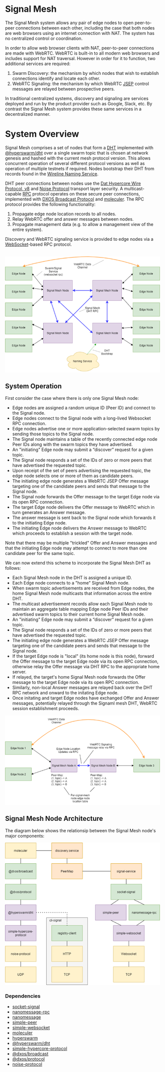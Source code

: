 # Signal Mesh
The Signal Mesh system 
allows any pair of edge nodes to open peer-to-peer connections between each other, including the case that both nodes
are web browsers using an internet connection with NAT. The system has no centralized control or coordination.

In order to allow web browser clients with NAT, peer-to-peer connections are made with WebRTC. 
WebRTC is built-in to all modern web browsers and includes support for NAT traversal. However 
in order for it to function, two additional services are required:

1. Swarm Discovery: the mechanism by which nodes that wish to establish connections identify and locate each other.
1. WebRTC Signaling: the mechanism by which WebRTC [JSEP](https://rtcweb-wg.github.io/jsep/) control messages are relayed between prospective peers.

In traditional centralized systems, discovery and signaling are services deployed and run by the product provider such as Google, Slack, etc. By contrast the Signal Mesh system provides these same services in a decentralized manner.

# System Overview
Signal Mesh comprises a set of nodes that form a [DHT](https://en.wikipedia.org/wiki/Distributed_hash_table) implemented with [@hyperswarm/dht](https://github.com/hyperswarm/dht) over a single swarm topic that is chosen at network genesis and hashed with the current mesh protocol version. This allows concurrent operation of several different protocol versions as well as operation of multiple testnets if required. 
Nodes bootstrap their DHT from records found in the [Wireline Naming Service](https://github.com/wirelineio/wns/).

DHT peer connections between nodes use the [Dat Hypercore Wire Protocol, v8](https://github.com/mafintosh/simple-hypercore-protocol) and [Noise Protocol](http://www.noiseprotocol.org/) transport layer security. A multicast-capable [RPC](https://en.wikipedia.org/wiki/Remote_procedure_call) protocol operates on these secure peer connections, implemented with [DXOS Broadcast Protocol](https://github.com/dxos/broadcast) and [moleculer](https://github.com/moleculerjs/moleculer). The RPC protocol provides the following functionality:

1. Propagate edge node location records to all nodes.
1. Relay WebRTC offer and answer messages between nodes.
1. Propagate management data (e.g. to allow a management view of the entire system).

Discovery and WebRTC signaling service is provided to edge nodes via a [WebSocket](https://en.wikipedia.org/wiki/WebSocket)-based RPC protocol.
<br><br>

![Signal Mesh Diagram](diagrams/signal-mesh.png)

## System Operation

First consider the case where there is only one Signal Mesh node:
* Edge nodes are assigned a random unique ID (Peer ID) and connect to the Signal node.
* Edge nodes connect to the Signal node with a long-lived Websocket RPC connection.
* Edge nodes advertise one or more application-selected swarm topics by sending those topics to the Signal node.
* The Signal node maintains a table of the recently connected edge node Peer IDs along with the swarm topics they have advertised.
* An "initiating" Edge node may submit a “discover” request for a given topic.
* The Signal node responds a set of the IDs of zero or more peers that have advertised the requested topic.
* Upon receipt of the set of peers advertising the requested topic, the edge node selects one or more of them
as candidate peers.
* The initiating edge node generates a WebRTC JSEP Offer message targeting one of the candidate peers and sends that message to the Signal node.
* The Signal node forwards the Offer message to the target Edge node via its open RPC connection.
* The target Edge node delivers the Offer message to WebRTC which in turn generates an Answer message.
* The answer message is sent back to the Signal node which forwards it to the initiating Edge node.
* The initiating Edge node delivers the Answer message to WebRTC which proceeds to establish a session with the target node.

Note that there may be multiple "trickled" Offer and Answer messages and that the initiating Edge node may attempt to connect to more than one candidate peer for the same topic.

We can now extend this scheme to incorporate the Signal Mesh DHT as follows:
* Each Signal Mesh node in the DHT is assigned a unique ID.
* Each Edge node connects to a "home" Signal Mesh node.
* When swarm topic advertisements are received from Edge nodes, the home Signal Mesh node multicasts that information across the entire DHT.
* The multicast advertisement records allow each Signal Mesh node to maintain an aggregate table mapping Edge node Peer IDs and their advertised swarm topics to their current home Signal Mesh node.
* An "initiating" Edge node may submit a “discover” request for a given topic.
* The Signal node responds a set of the IDs of zero or more peers that have advertised the requested topic.
* The initiating edge node generates a WebRTC JSEP Offer message targeting one of the candidate peers and sends that message to the Signal node.
* If the target Edge node is "local" (its home node is this node), forward the Offer message to the target Edge node via its open RPC connection, otherwise relay the Offer message via DHT RPC to the appropriate home server.
* If relayed, the target's home Signal Mesh node forwards the Offer message to the target Edge node via its open RPC connection.
* Similarly, non-local Answer messages are relayed back over the DHT RPC network and onward to the initating Edge node.
* Once initating and target Edge nodes have exchanged Offer and Answer messages, potentially relayed through the Signaml mesh DHT, WebRTC session establishment proceeds.

![Signal Mesh Diagram](diagrams/signal-mesh-detail.png)

## Signal Mesh Node Architecture

The diagram below shows the relationsip between the Signal Mesh node's major components:

![Block Diagram](diagrams/mesh-node-architecture.png)

### Dependencies
* [socket-signal](https://github.com/geut/socket-signal)
* [nanomessage-rpc](https://github.com/geut/nanomessage-rpc)
* [nanomessage](https://github.com/geut/nanomessage)
* [simple-peer](https://github.com/feross/simple-peer)
* [simple-websocket](https://github.com/feross/simple-websocket)
* [moleculer](https://github.com/moleculerjs/moleculer)
* [hyperswarm](https://github.com/hyperswarm/hyperswarm)
* [@hyperswarm/dht](https://github.com/hyperswarm/dht)
* [simple-hypercore-protocol](https://github.com/mafintosh/simple-hypercore-protocol)
* [@dxos/broadcast](https://github.com/dxos/broadcast)
* [@dxos/protocol](https://github.com/dxos/protocol)
* [noise-protocol](https://github.com/emilbayes/noise-protocol)
